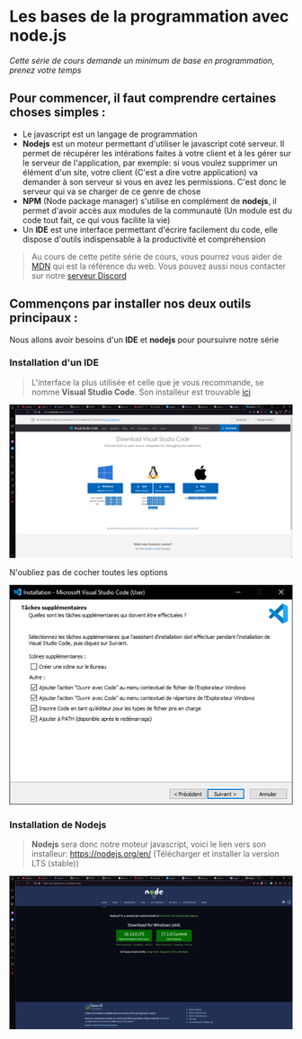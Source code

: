 # Les bases de la programmation avec node.js

_Cette série de cours demande un minimum de base en programmation, prenez votre temps_

## Pour commencer, il faut comprendre certaines choses simples :

- Le javascript est un langage de programmation
- **Nodejs** est un moteur permettant d'utiliser le javascript coté serveur. Il permet de récupérer les intérations faites à votre client et à les gérer sur le serveur de l'application, par exemple: si vous voulez supprimer un élément d'un site, votre client (C'est a dire votre application) va demander à son serveur si vous en avez les permissions. C'est donc le serveur qui va se charger de ce genre de chose
- **NPM** (Node package manager) s'utilise en complément de **nodejs**, il permet d'avoir accès aux modules de la communauté (Un module est du code tout fait, ce qui vous facilite la vie)
- Un **IDE** est une interface permettant d'écrire facilement du code, elle dispose d'outils indispensable à la productivité et compréhension

> Au cours de cette petite série de cours, vous pourrez vous aider de [MDN](https://developer.mozilla.org/fr/) qui est la référence du web. Vous pouvez aussi nous contacter sur notre [serveur Discord](https://discord.com/invite/SKqZWWG)

## Commençons par installer nos deux outils principaux :

Nous allons avoir besoins d'un **IDE** et **nodejs** pour poursuivre notre série

### Installation d'un IDE

> L'interface la plus utilisée et celle que je vous recommande, se nomme **Visual Studio Code**. Son installeur est trouvable [ici](https://code.visualstudio.com/Download)

![Étape une de l'installation de Visual Code Studio](../ressources/vsc-install-01.png)

N'oubliez pas de cocher toutes les options

![Étape deux de l'installation de Visual Code Studio](../ressources/vsc-install-02.png)

### Installation de Nodejs

> **Nodejs** sera donc notre moteur javascript, voici le lien vers son installeur: https://nodejs.org/en/ (Télécharger et installer la version LTS (stable))

![Étape deux de l'installation de Nodejs](../ressources/nodejs-install-01.png)
